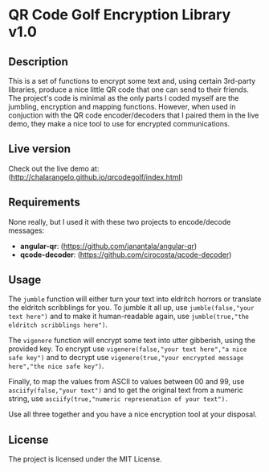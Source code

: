 # QR Code Golf Encryption Library v1.0 #

## Description ##

This is a set of functions to encrypt some text and, using certain 3rd-party libraries, produce a nice little QR code that one can send to their friends. The project's code is minimal as the only parts I coded myself are the jumbling, encryption and mapping functions. However, when used in conjuction with the QR code encoder/decoders that I paired them in the live demo, they make a nice tool to use for encrypted communications.

## Live version ##

Check out the live demo at: (http://chalarangelo.github.io/qrcodegolf/index.html)

## Requirements ##

None really, but I used it with these two projects to encode/decode messages:
+ **angular-qr**: (https://github.com/janantala/angular-qr)
+ **qcode-decoder**: (https://github.com/cirocosta/qcode-decoder)

## Usage ##

The `jumble` function will either turn your text into eldritch horrors or translate the eldritch scribblings for you. To jumble it all up, use `jumble(false,"your text here")` and to make it human-readable again, use `jumble(true,"the eldritch scribblings here")`.

The `vigenere` function will encrypt some text into utter gibberish, using the provided key. To encrypt use `vigenere(false,"your text here","a nice safe key")` and to decrypt use `vigenere(true,"your encrypted message here","the nice safe key")`.

Finally, to map the values from ASCII to values between 00 and 99, use `asciify(false,"your text")` and to get the original text from a numeric string, use `asciify(true,"numeric represenation of your text").`

Use all three together and you have a nice encryption tool at your disposal.

## License ##

The project is licensed under the MIT License. 
